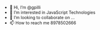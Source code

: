 - 👋 Hi, I’m @gpilli
- 👀 I’m interested in JavaScript Technologies 
- 💞️ I’m looking to collaborate on ...
- 📫 How to reach me 8978502666

<!---
gpilli/gpilli is a ✨ special ✨ repository because its `README.md` (this file) appears on your GitHub profile.
You can click the Preview link to take a look at your changes.
--->
